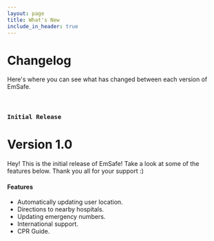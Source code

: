 ```yaml
---
layout: page
title: What's New
include_in_header: true
---
```


# Changelog
Here's where you can see what has changed between each version of EmSafe.

<br>

### `Initial Release`
# **Version 1.0**
Hey! This is the initial release of EmSafe! Take a look at some of the features below. Thank you all for your support :)


#### Features
- Automatically updating user location.
- Directions to nearby hospitals.
- Updating emergency numbers.
- International support.
- CPR Guide.
<br>